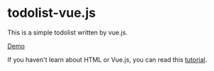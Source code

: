 # todolist-vue.js
This is a simple todolist written by vue.js.

[Demo]()

If you haven't learn about HTML or Vue.js, you can read this [tutorial]().

